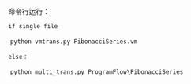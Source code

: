 命令行运行：

`if single file`

​    `python vmtrans.py FibonacciSeries.vm`

`else：`

​    `python multi_trans.py ProgramFlow\FibonacciSeries`